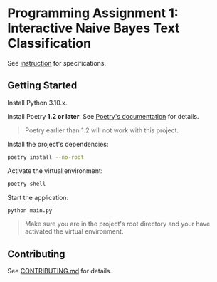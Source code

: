 # Programming Assignment 1: Interactive Naive Bayes Text Classification

See [instruction](instructions.pdf) for specifications.

## Getting Started

Install Python 3.10.x.

Install Poetry **1.2 or later**. See [Poetry's documentation](https://python-poetry.org/docs/) for details.

> Poetry earlier than 1.2 will not work with this project.

Install the project's dependencies:

```sh
poetry install --no-root
```

Activate the virtual environment:

```sh
poetry shell
```

Start the application:

```sh
python main.py
```

> Make sure you are in the project's root directory and your have activated the virtual environment.

## Contributing

See [CONTRIBUTING.md](CONTRIBUTING.md) for details.
